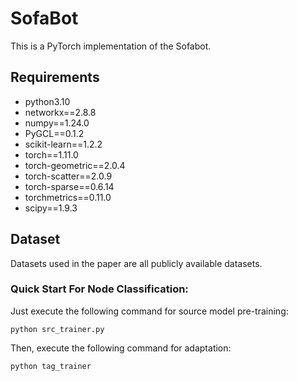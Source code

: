 # SofaBot
This is a PyTorch implementation of the Sofabot.

## Requirements
* python3.10
* networkx==2.8.8 
* numpy==1.24.0 
* PyGCL==0.1.2 
* scikit-learn==1.2.2 
* torch==1.11.0 
* torch-geometric==2.0.4 
* torch-scatter==2.0.9 
* torch-sparse==0.6.14 
* torchmetrics==0.11.0
* scipy==1.9.3


## Dataset 
Datasets used in the paper are all publicly available datasets.

### Quick Start For Node Classification:
Just execute the following command for source model pre-training:
```
python src_trainer.py
```
Then, execute the following command for adaptation:
```
python tag_trainer
```